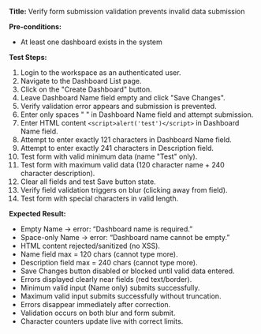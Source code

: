 **Title:** Verify form submission validation prevents invalid data submission

**Pre-conditions:**
* At least one dashboard exists in the system

**Test Steps:**
1. Login to the workspace as an authenticated user.
2. Navigate to the Dashboard List page.
3. Click on the "Create Dashboard" button.
4. Leave Dashboard Name field empty and click "Save Changes".
5. Verify validation error appears and submission is prevented.
6. Enter only spaces "   " in Dashboard Name field and attempt submission.
7. Enter HTML content `<script>alert('test')</script>` in Dashboard Name field.
8. Attempt to enter exactly 121 characters in Dashboard Name field.
9. Attempt to enter exactly 241 characters in Description field.
10. Test form with valid minimum data (name "Test" only).
11. Test form with maximum valid data (120 character name + 240 character description).
12. Clear all fields and test Save button state.
13. Verify field validation triggers on blur (clicking away from field).
14. Test form with special characters in valid length.

**Expected Result:**
* Empty Name → error: “Dashboard name is required.”
* Space-only Name → error: “Dashboard name cannot be empty.”
* HTML content rejected/sanitized (no XSS).
* Name field max = 120 chars (cannot type more).
* Description field max = 240 chars (cannot type more).
* Save Changes button disabled or blocked until valid data entered.
* Errors displayed clearly near fields (red text/border).
* Minimum valid input (Name only) submits successfully.
* Maximum valid input submits successfully without truncation.
* Errors disappear immediately after correction.
* Validation occurs on both blur and form submit.
* Character counters update live with correct limits.